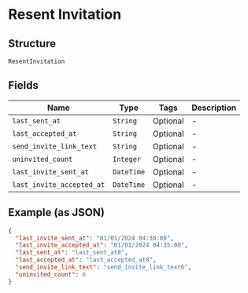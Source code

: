 
# Resent Invitation

## Structure

`ResentInvitation`

## Fields

| Name | Type | Tags | Description |
|  --- | --- | --- | --- |
| `last_sent_at` | `String` | Optional | - |
| `last_accepted_at` | `String` | Optional | - |
| `send_invite_link_text` | `String` | Optional | - |
| `uninvited_count` | `Integer` | Optional | - |
| `last_invite_sent_at` | `DateTime` | Optional | - |
| `last_invite_accepted_at` | `DateTime` | Optional | - |

## Example (as JSON)

```json
{
  "last_invite_sent_at": "01/01/2024 04:30:00",
  "last_invite_accepted_at": "01/01/2024 04:35:00",
  "last_sent_at": "last_sent_at8",
  "last_accepted_at": "last_accepted_at8",
  "send_invite_link_text": "send_invite_link_text6",
  "uninvited_count": 6
}
```

